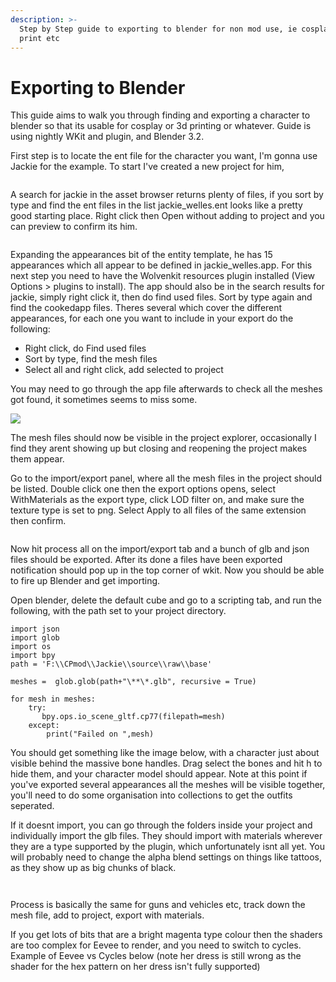 ```yaml
---
description: >-
  Step by Step guide to exporting to blender for non mod use, ie cosplay, 3d
  print etc
---
```


# Exporting to Blender

This guide aims to walk you through finding and exporting a character to blender so that its usable for cosplay or 3d printing or whatever. Guide is using nightly WKit and plugin, and Blender 3.2.

First step is to locate the ent file for the character you want, I'm gonna use Jackie for the example. To start I've created a new project for him,&#x20;

<figure><img src="../../.gitbook/assets/image (2).png" alt=""><figcaption></figcaption></figure>

A search for jackie in the asset browser returns plenty of files, if you sort by type and find the ent files in the list jackie\_welles.ent looks like a pretty good starting place. Right click then Open without adding to project and you can preview to confirm its him.

<figure><img src="../../.gitbook/assets/image.png" alt=""><figcaption></figcaption></figure>

Expanding the appearances bit of the entity template, he has 15 appearances which all appear to be defined in jackie\_welles.app. For this next step you need to have the Wolvenkit resources plugin installed (View Options > plugins to install). The app should also be in the search results for jackie, simply right click it, then do find used files. Sort by type again and find the cookedapp files. Theres several which cover the different appearances, for each one you want to include in your export do the following:&#x20;

* Right click, do Find used files&#x20;
* Sort by type, find the mesh files&#x20;
* Select all and right click, add selected to project

You may need to go through the app file afterwards to check all the meshes got found, it sometimes seems to miss some.



![](<../../.gitbook/assets/image (1).png>)

The mesh files should now be visible in the project explorer, occasionally I find they arent showing up but closing and reopening the project makes them appear.&#x20;

Go to the import/export panel, where all the mesh files in the project should be listed. Double click one then the export options opens, select WithMaterials as the export type, click LOD filter on, and make sure the texture type is set to png. Select Apply to all files of the same extension then confirm.&#x20;

<figure><img src="../../.gitbook/assets/image (7).png" alt=""><figcaption></figcaption></figure>

Now hit process all on the import/export tab and a bunch of glb and json files should be exported. After its done a files have been exported notification should pop up in the top corner of wkit. Now you should be able to fire up Blender and get importing.

Open blender, delete the default cube and go to a scripting tab, and run the following, with the path set to your project directory.

```
import json
import glob
import os
import bpy
path = 'F:\\CPmod\\Jackie\\source\\raw\\base'

meshes =  glob.glob(path+"\**\*.glb", recursive = True)

for mesh in meshes:
    try:
       bpy.ops.io_scene_gltf.cp77(filepath=mesh)
    except:
        print("Failed on ",mesh)
```

You should get something like the image below, with a character just about visible behind the massive bone handles. Drag select the bones and hit h to hide them, and your character model should appear. Note at this point if you've exported several appearances all the meshes will be visible together, you'll need to do some organisation into collections to get the outfits seperated.

If it doesnt import, you can go through the folders inside your project and individually import the glb files. They should import with materials wherever they are a type supported by the plugin, which unfortunately isnt all yet. You will probably need to change the alpha blend settings on things like tattoos, as they show up as big chunks of black.&#x20;



<figure><img src="../../.gitbook/assets/image (5).png" alt=""><figcaption></figcaption></figure>

<figure><img src="../../.gitbook/assets/image (6).png" alt=""><figcaption></figcaption></figure>

Process is basically the same for guns and vehicles etc, track down the mesh file, add to project, export with materials.

If you get lots of bits that are a bright magenta type colour then the shaders are too complex for Eevee to render, and you need to switch to cycles. Example of Eevee vs Cycles below (note her dress is still wrong as the shader for the hex pattern on her dress isn't fully supported)

<figure><img src="../../.gitbook/assets/image (4).png" alt=""><figcaption></figcaption></figure>
